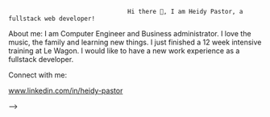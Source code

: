                                      Hi there 👋, I am Heidy Pastor, a fullstack web developer!

About me:  I am Computer Engineer and Business administrator. I love the music, the family and learning new things. I just finished a 12 week intensive training at Le Wagon. I would like to have a new work experience as a fullstack developer.

Connect with me:

www.linkedin.com/in/heidy-pastor



-->
